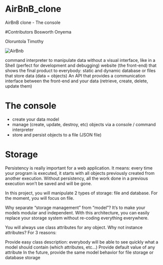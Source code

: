# AirBnB_clone
AirBnB clone - The console

#Contributors
Bosworth Onyema

Oloruntola Timothy


![AirBnb](https://s3.amazonaws.com/alx-intranet.hbtn.io/uploads/medias/2018/6/65f4a1dd9c51265f49d0.png?X-Amz-Algorithm=AWS4-HMAC-SHA256&X-Amz-Credential=AKIARDDGGGOUSBVO6H7D%2F20230310%2Fus-east-1%2Fs3%2Faws4_request&X-Amz-Date=20230310T063110Z&X-Amz-Expires=86400&X-Amz-SignedHeaders=host&X-Amz-Signature=87f76efd2438e71e096d842711979312895d2910bf094ba705aafa2dd12cee7c)

 command interpreter to manipulate data without a visual interface, like in a Shell (perfect for development and debugging)
 website (the front-end) that shows the final product to everybody: static and dynamic
 database or files that store data (data = objects) 
 An API that provides a communication interface between the front-end and your data (retrieve, create, delete, update them)

 # The console

- create your data model
- manage (create, update, destroy, etc) objects via a console / command interpreter
- store and persist objects to a file (JSON file)

# Storage
Persistency is really important for a web application. It means: every time your program is executed, it starts with all objects previously created from another execution. Without persistency, all the work done in a previous execution won’t be saved and will be gone.

In this project, you will manipulate 2 types of storage: file and database. For the moment, you will focus on file.

Why separate “storage management” from “model”? It’s to make your models modular and independent. With this architecture, you can easily replace your storage system without re-coding everything everywhere.

You will always use class attributes for any object. Why not instance attributes? For 3 reasons:

Provide easy class description: everybody will be able to see quickly what a model should contain (which attributes, etc…)
Provide default value of any attribute
In the future, provide the same model behavior for file storage or database storage
